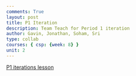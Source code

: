 ```yaml
---
comments: True
layout: post
title: P1 Iteration
description: Team Teach for Period 1 iteration
author: Gavin, Jonathan, Soham, Sri
type: collab
courses: { csp: {week: 8} }
unit: 2
---
```


[P1 iterations lesson](https://spooketti.github.io/portfolio/pages/IterationHW.html)